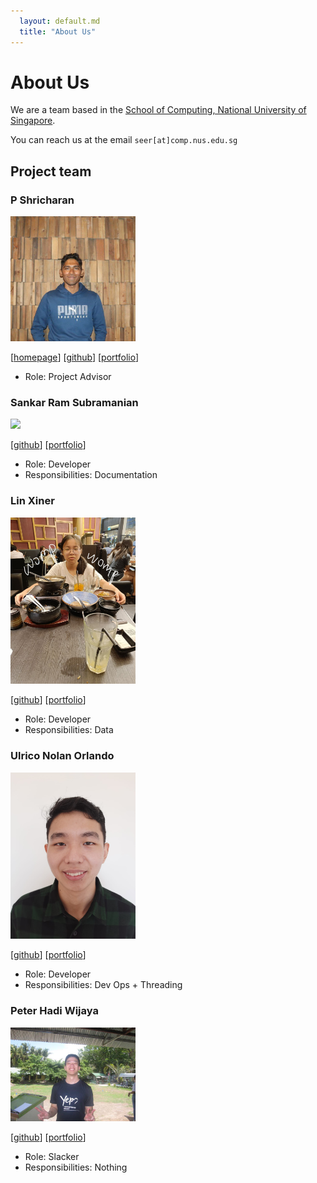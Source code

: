 ```yaml
---
  layout: default.md
  title: "About Us"
---
```


# About Us

We are a team based in the [School of Computing, National University of Singapore](http://www.comp.nus.edu.sg).

You can reach us at the email `seer[at]comp.nus.edu.sg`

## Project team

### P Shricharan

<img src="images/psh12320.png" width="200px">

[[homepage](http://www.comp.nus.edu.sg/~damithch)]
[[github](https://github.com/psh12320)]
[[portfolio](team/AboutUs.md)]

- Role: Project Advisor

### Sankar Ram Subramanian

<img src="images/marraknas.png" width="200px">

[[github](http://github.com/marraknas)]
[[portfolio](team/johndoe.md)]

* Role: Developer
* Responsibilities: Documentation

### Lin Xiner

<img src="images/xinghuajulia.png" width="200px">

[[github](http://github.com/xinghuajulia)] [[portfolio](team/johndoe.md)]

- Role: Developer
- Responsibilities: Data

### Ulrico Nolan Orlando

<img src="images/ulricolo7.png" width="200px">

[[github](http://github.com/ulricolo7)]
[[portfolio](team/johndoe.md)]

- Role: Developer
- Responsibilities: Dev Ops + Threading

### Peter Hadi Wijaya

<img src="images/peterhw963.png" width="200px">

[[github](http://github.com/PeterHW963)]
[[portfolio](team/johndoe.md)]

- Role: Slacker
- Responsibilities: Nothing
